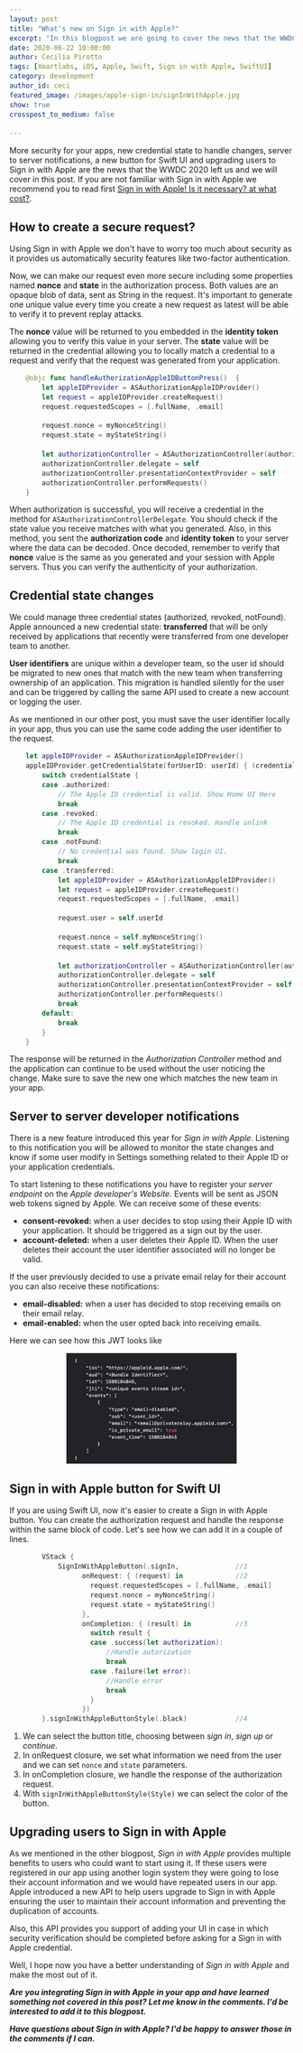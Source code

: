```yaml
---
layout: post
title: "What's new on Sign in with Apple?"
excerpt: "In this blogpost we are going to cover the news that the WWDC 2020 left us"
date: 2020-06-22 10:00:00
author: Cecilia Pirotto
tags: [Xmartlabs, iOS, Apple, Swift, Sign in with Apple, SwiftUI]
category: development
author_id: ceci
featured_image: /images/apple-sign-in/signInWithApple.jpg
show: true
crosspost_to_medium: false

---
```


More security for your apps, new credential state to handle changes, server to server notifications, a new button for Swift UI and upgrading users to Sign in with Apple are the news that the WWDC 2020 left us and we will cover in this post. If you are not familiar with Sign in with Apple we recommend you to read first [Sign in with Apple! Is it necessary? at what cost?](https://blog.xmartlabs.com/2020/05/04/Why-Sign-in-with-Apple-and-integration-guide/).

## How to create a secure request?

Using Sign in with Apple we don't have to worry too much about security as it provides us automatically security features like two-factor authentication. 

Now, we can make our request even more secure including some properties named **nonce** and **state** in the authorization process. Both values are an opaque blob of data, sent as String in the request. It's important to generate one unique value every time you create a new request as latest will be able to verify it to prevent replay attacks. 

The **nonce** value will be returned to you embedded in the **identity token** allowing you to verify this value in your server. The **state** value will be returned in the credential allowing you to locally match a credential to a request and verify that the request was generated from your application.

```swift 
    @objc func handleAuthorizationAppleIDButtonPress()  {
        let appleIDProvider = ASAuthorizationAppleIDProvider()
        let request = appleIDProvider.createRequest()
        request.requestedScopes = [.fullName, .email]
        
        request.nonce = myNonceString()
        request.state = myStateString()
            
        let authorizationController = ASAuthorizationController(authorizationRequests: [request])
        authorizationController.delegate = self
        authorizationController.presentationContextProvider = self
        authorizationController.performRequests()
    }

```
When authorization is successful, you will receive a credential in the method for `ASAuthorizationControllerDelegate`. You should check if the state value you receive matches with what you generated. Also, in this method, you sent the **authorization code** and **identity token** to your server where the data can be decoded. Once decoded, remember to verify that **nonce** value is the same as you generated and your session with Apple servers. Thus you can verify the authenticity of your authorization. 


## Credential state changes

We could manage three credential states (authorized, revoked, notFound). Apple announced a new credential state: **transferred** that will be only received by applications that recently were transferred from one developer team to another. 

**User identifiers** are unique within a developer team, so the user id should be migrated to new ones that match with the new team when transferring ownership of an application. This migration is handled silently for the user and can be triggered by calling the same API used to create a new account or logging the user. 

As we mentioned in our other post, you must save the user identifier locally in your app, thus you can use the same code adding the user identifier to the request.

```swift
    let appleIDProvider = ASAuthorizationAppleIDProvider()
    appleIDProvider.getCredentialState(forUserID: userId) { (credentialState, error) in
        switch credentialState {
        case .authorized:
            // The Apple ID credential is valid. Show Home UI Here
            break
        case .revoked:
            // The Apple ID credential is revoked. Handle unlink
            break
        case .notFound:
            // No credential was found. Show login UI.
            break
        case .transferred:
            let appleIDProvider = ASAuthorizationAppleIDProvider()
            let request = appleIDProvider.createRequest()
            request.requestedScopes = [.fullName, .email]
            
            request.user = self.userId
            
            request.nonce = self.myNonceString()
            request.state = self.myStateString()
                
            let authorizationController = ASAuthorizationController(authorizationRequests: [request])
            authorizationController.delegate = self
            authorizationController.presentationContextProvider = self
            authorizationController.performRequests()
            break
        default:
            break
        }
    }
```

The response will be returned in the *Authorization Controller* method and the application can continue to be used without the user noticing the change. Make sure to save the new one which matches the new team in your app. 


## Server to server developer notifications

There is a new feature introduced this year for *Sign in with Apple*. Listening to this notification you will be allowed to monitor the state changes and know if some user modify in Settings something related to their Apple ID or your application credentials. 

To start listening to these notifications you have to register your *server endpoint* on the *Apple developer's Website*. Events will be sent as JSON web tokens signed by Apple. We can receive some of these events:

* **consent-revoked:** when a user decides to stop using their Apple ID with your application. It should be triggered as a sign out by the user. 
* **account-deleted:** when a user deletes their Apple ID. When the user deletes their account the user identifier associated will no longer be valid. 

If the user previously decided to use a private email relay for their account you can also receive these notifications:
* **email-disabled:** when a user has decided to stop receiving emails on their email relay. 
* **email-enabled:** when the user opted back into receiving emails. 

Here we can see how this JWT looks like
<div style="text-align: center"><img width="60%" src="/images/whats-new-sign-in-with-apple/JWT-server-to-server-notification.png" /></div>
<p></p>

## Sign in with Apple button for Swift UI

If you are using Swift UI, now it's easier to create a Sign in with Apple button. You can create the authorization request and handle the response within the same block of code. Let's see how we can add it in a couple of lines.

```swift
        VStack {
            SignInWithAppleButton(.signIn,              //1
                  onRequest: { (request) in             //2
                    request.requestedScopes = [.fullName, .email]
                    request.nonce = myNonceString()
                    request.state = myStateString()
                  },
                  onCompletion: { (result) in           //3
                    switch result {
                    case .success(let authorization):
                        //Handle autorization
                        break
                    case .failure(let error):
                        //Handle error
                        break
                    }
                  })
        }.signInWithAppleButtonStyle(.black)            //4


```

1. We can select the button title, choosing between *sign in*, *sign up* or *continue*. 
2. In onRequest closure, we set what information we need from the user and we can set `nonce` and `state` parameters. 
3. In onCompletion closure, we handle the response of the authorization request. 
4. With `signInWithAppleButtonStyle(Style)` we can select the color of the button. 

## Upgrading users to Sign in with Apple

As we mentioned in the other blogpost, *Sign in with Apple* provides multiple benefits to users who could want to start using it. If these users were registered in our app using another login system they were going to lose their account information and we would have repeated users in our app. Apple introduced a new API to help users upgrade to Sign in with Apple ensuring the user to maintain their account information and preventing the duplication of accounts.

Also, this API provides you support of adding your UI in case in which security verification should be completed before asking for a Sign in with Apple credential.

Well, I hope now you have a better understanding of *Sign in with Apple* and make the most out of it.


***Are you integrating Sign in with Apple in your app and have learned something not covered in this post? Let me know in the comments. I'd be interested to add it to this blogpost.***

***Have questions about Sign in with Apple? I'd be happy to answer those in the comments if I can.***

